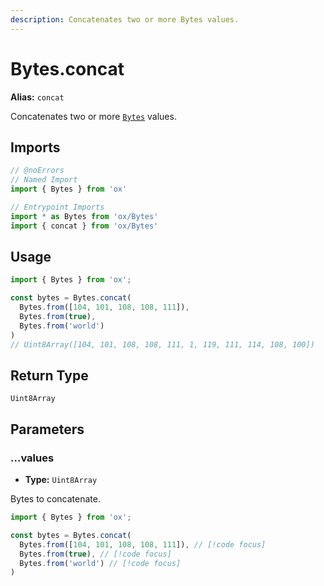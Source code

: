 ```yaml
---
description: Concatenates two or more Bytes values.
---
```


# Bytes.concat 

**Alias:** `concat`

Concatenates two or more [`Bytes`](/api/bytes) values.

## Imports

```ts twoslash
// @noErrors
// Named Import 
import { Bytes } from 'ox'

// Entrypoint Imports
import * as Bytes from 'ox/Bytes'
import { concat } from 'ox/Bytes'
```

## Usage

```ts twoslash
import { Bytes } from 'ox';

const bytes = Bytes.concat(
  Bytes.from([104, 101, 108, 108, 111]), 
  Bytes.from(true), 
  Bytes.from('world')
)
// Uint8Array([104, 101, 108, 108, 111, 1, 119, 111, 114, 108, 100])
```

## Return Type

`Uint8Array`

## Parameters

### ...values

- **Type:** `Uint8Array`

Bytes to concatenate.

```ts twoslash
import { Bytes } from 'ox';

const bytes = Bytes.concat(
  Bytes.from([104, 101, 108, 108, 111]), // [!code focus]
  Bytes.from(true), // [!code focus]
  Bytes.from('world') // [!code focus]
)
```
